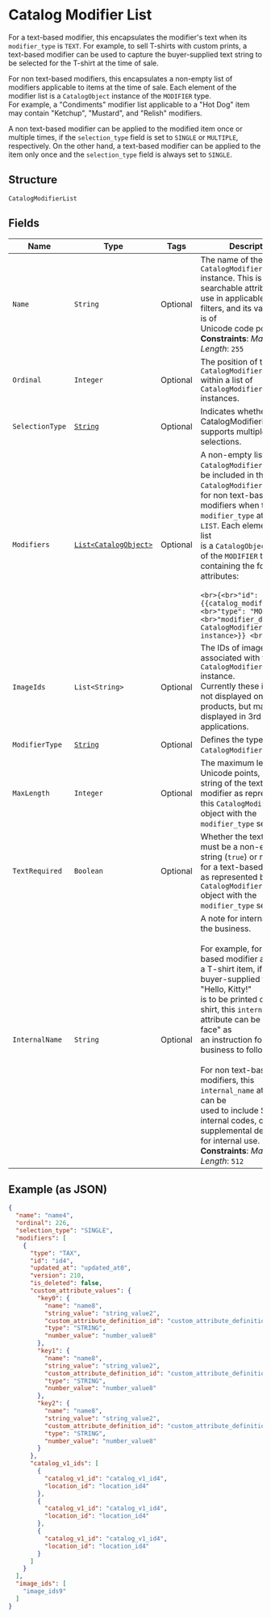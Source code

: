 
# Catalog Modifier List

For a text-based modifier, this encapsulates the modifier's text when its `modifier_type` is `TEXT`.
For example, to sell T-shirts with custom prints, a text-based modifier can be used to capture the buyer-supplied
text string to be selected for the T-shirt at the time of sale.

For non text-based modifiers, this encapsulates a non-empty list of modifiers applicable to items
at the time of sale. Each element of the modifier list is a `CatalogObject` instance of the `MODIFIER` type.  
For example, a "Condiments" modifier list applicable to a "Hot Dog" item
may contain "Ketchup", "Mustard", and "Relish" modifiers.

A non text-based modifier can be applied to the modified item once or multiple times, if the `selection_type` field
is set to `SINGLE` or `MULTIPLE`, respectively. On the other hand, a text-based modifier can be applied to the item
only once and the `selection_type` field is always set to `SINGLE`.

## Structure

`CatalogModifierList`

## Fields

| Name | Type | Tags | Description | Getter |
|  --- | --- | --- | --- | --- |
| `Name` | `String` | Optional | The name of the `CatalogModifierList` instance. This is a searchable attribute for use in applicable query filters, and its value length is of<br>Unicode code points.<br>**Constraints**: *Maximum Length*: `255` | String getName() |
| `Ordinal` | `Integer` | Optional | The position of this `CatalogModifierList` within a list of `CatalogModifierList` instances. | Integer getOrdinal() |
| `SelectionType` | [`String`](../../doc/models/catalog-modifier-list-selection-type.md) | Optional | Indicates whether a CatalogModifierList supports multiple selections. | String getSelectionType() |
| `Modifiers` | [`List<CatalogObject>`](../../doc/models/catalog-object.md) | Optional | A non-empty list of `CatalogModifier` objects to be included in the `CatalogModifierList`,<br>for non text-based modifiers when the `modifier_type` attribute is `LIST`. Each element of this list<br>is a `CatalogObject` instance of the `MODIFIER` type, containing the following attributes:<br><br>```<br>{<br>"id": "{{catalog_modifier_id}}",<br>"type": "MODIFIER", <br>"modifier_data": {{a CatalogModifier instance>}} <br>}<br>``` | List<CatalogObject> getModifiers() |
| `ImageIds` | `List<String>` | Optional | The IDs of images associated with this `CatalogModifierList` instance.<br>Currently these images are not displayed on Square products, but may be displayed in 3rd-party applications. | List<String> getImageIds() |
| `ModifierType` | [`String`](../../doc/models/catalog-modifier-list-modifier-type.md) | Optional | Defines the type of `CatalogModifierList`. | String getModifierType() |
| `MaxLength` | `Integer` | Optional | The maximum length, in Unicode points, of the text string of the text-based modifier as represented by<br>this `CatalogModifierList` object with the `modifier_type` set to `TEXT`. | Integer getMaxLength() |
| `TextRequired` | `Boolean` | Optional | Whether the text string must be a non-empty string (`true`) or not (`false`) for a text-based modifier<br>as represented by this `CatalogModifierList` object with the `modifier_type` set to `TEXT`. | Boolean getTextRequired() |
| `InternalName` | `String` | Optional | A note for internal use by the business.<br><br>For example, for a text-based modifier applied to a T-shirt item, if the buyer-supplied text of "Hello, Kitty!"  <br>is to be printed on the T-shirt, this `internal_name` attribute can be "Use italic face" as<br>an instruction for the business to follow.<br><br>For non text-based modifiers, this `internal_name` attribute can be<br>used to include SKUs, internal codes, or supplemental descriptions for internal use.<br>**Constraints**: *Maximum Length*: `512` | String getInternalName() |

## Example (as JSON)

```json
{
  "name": "name4",
  "ordinal": 226,
  "selection_type": "SINGLE",
  "modifiers": [
    {
      "type": "TAX",
      "id": "id4",
      "updated_at": "updated_at0",
      "version": 210,
      "is_deleted": false,
      "custom_attribute_values": {
        "key0": {
          "name": "name8",
          "string_value": "string_value2",
          "custom_attribute_definition_id": "custom_attribute_definition_id4",
          "type": "STRING",
          "number_value": "number_value8"
        },
        "key1": {
          "name": "name8",
          "string_value": "string_value2",
          "custom_attribute_definition_id": "custom_attribute_definition_id4",
          "type": "STRING",
          "number_value": "number_value8"
        },
        "key2": {
          "name": "name8",
          "string_value": "string_value2",
          "custom_attribute_definition_id": "custom_attribute_definition_id4",
          "type": "STRING",
          "number_value": "number_value8"
        }
      },
      "catalog_v1_ids": [
        {
          "catalog_v1_id": "catalog_v1_id4",
          "location_id": "location_id4"
        },
        {
          "catalog_v1_id": "catalog_v1_id4",
          "location_id": "location_id4"
        },
        {
          "catalog_v1_id": "catalog_v1_id4",
          "location_id": "location_id4"
        }
      ]
    }
  ],
  "image_ids": [
    "image_ids9"
  ]
}
```

